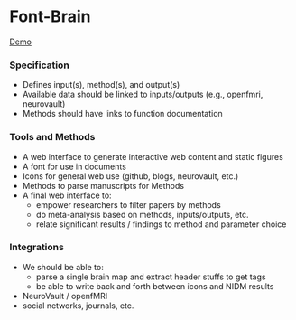 # Font-Brain

[Demo](http://vsoch.github.io/font-brain)

### Specification
- Defines input(s), method(s), and output(s)
- Available data should be linked to inputs/outputs (e.g., openfmri, neurovault)
- Methods should have links to function documentation

### Tools and Methods
- A web interface to generate interactive web content and static figures
- A font for use in documents
- Icons for general web use (github, blogs, neurovault, etc.)
- Methods to parse manuscripts for Methods
- A final web interface to:
  - empower researchers to filter papers by methods
  - do meta-analysis based on methods, inputs/outputs, etc.
  - relate significant results / findings to method and parameter choice

### Integrations
- We should be able to:
    - parse a single brain map and extract header stuffs to get tags
    - be able to write back and forth between icons and NIDM results
- NeuroVault / openfMRI
- social networks, journals, etc.
